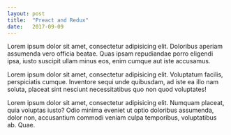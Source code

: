 ```yaml
---
layout: post
title:  "Preact and Redux"
date:   2017-09-09
---
```

Lorem ipsum dolor sit amet, consectetur adipisicing elit. Doloribus aperiam assumenda vero officia beatae. Quas ipsam repudiandae porro eligendi ipsa, iusto suscipit ullam minus eos, enim cumque aut iste accusamus.

Lorem ipsum dolor sit amet, consectetur adipisicing elit. Voluptatum facilis, perspiciatis cumque. Inventore sequi unde quibusdam, ad iste ea illo nam soluta, placeat sint nesciunt necessitatibus quo non quod voluptates!

Lorem ipsum dolor sit amet, consectetur adipisicing elit. Numquam placeat, quia voluptas iusto? Odio minima eveniet ut optio doloribus assumenda, dolor non, accusantium commodi veniam culpa temporibus, voluptatibus ab. Quae.
